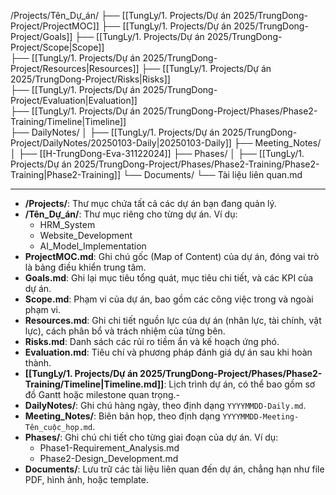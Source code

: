 /Projects/Tên_Dự_án/
    ├── [[TungLy/1. Projects/Dự án 2025/TrungDong-Project/ProjectMOC]]
    ├── [[TungLy/1. Projects/Dự án 2025/TrungDong-Project/Goals]]
    ├── [[TungLy/1. Projects/Dự án 2025/TrungDong-Project/Scope|Scope]]    
    ├── [[TungLy/1. Projects/Dự án 2025/TrungDong-Project/Resources|Resources]]
    ├── [[TungLy/1. Projects/Dự án 2025/TrungDong-Project/Risks|Risks]]    
    ├── [[TungLy/1. Projects/Dự án 2025/TrungDong-Project/Evaluation|Evaluation]]   
    ├── [[TungLy/1. Projects/Dự án 2025/TrungDong-Project/Phases/Phase2-Training/Timeline|Timeline]]     
    ├── DailyNotes/
    │     ├── [[TungLy/1. Projects/Dự án 2025/TrungDong-Project/DailyNotes/20250103-Daily|20250103-Daily]] 
    ├── Meeting_Notes/
    │     ├── [[H-TrungDong-Eva-31122024]]
    ├── Phases/
    │     ├── [[TungLy/1. Projects/Dự án 2025/TrungDong-Project/Phases/Phase2-Training/Phase2-Training|Phase2-Training]]
    └── Documents/
          └── Tài liệu liên quan.md

---
- **/Projects/**: Thư mục chứa tất cả các dự án bạn đang quản lý.
- **/Tên_Dự_án/**: Thư mục riêng cho từng dự án. Ví dụ:
    - HRM_System
    - Website_Development
    - AI_Model_Implementation
- **ProjectMOC.md**: Ghi chú gốc (Map of Content) của dự án, đóng vai trò là bảng điều khiển trung tâm.
- **Goals.md**: Ghi lại mục tiêu tổng quát, mục tiêu chi tiết, và các KPI của dự án.
- **Scope.md**: Phạm vi của dự án, bao gồm các công việc trong và ngoài phạm vi.
- **Resources.md**: Ghi chi tiết nguồn lực của dự án (nhân lực, tài chính, vật lực), cách phân bổ và trách nhiệm của từng bên.
- **Risks.md**: Danh sách các rủi ro tiềm ẩn và kế hoạch ứng phó. 
- **Evaluation.md**: Tiêu chí và phương pháp đánh giá dự án sau khi hoàn thành. 
- **[[TungLy/1. Projects/Dự án 2025/TrungDong-Project/Phases/Phase2-Training/Timeline|Timeline.md]]**: Lịch trình dự án, có thể bao gồm sơ đồ Gantt hoặc milestone quan trọng.- 
- **DailyNotes/**: Ghi chú hàng ngày, theo định dạng `YYYYMMDD-Daily.md`.
- **Meeting_Notes/**: Biên bản họp, theo định dạng `YYYYMMDD-Meeting-Tên_cuộc_họp.md`.
- **Phases/**: Ghi chú chi tiết cho từng giai đoạn của dự án. Ví dụ:
    - Phase1-Requirement_Analysis.md
    - Phase2-Design_Development.md
- **Documents/**: Lưu trữ các tài liệu liên quan đến dự án, chẳng hạn như file PDF, hình ảnh, hoặc template.
